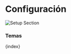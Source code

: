 <!-- add-breadcrumbs -->
# Configuración

<img class="screenshot" alt="Setup Section" src="/docs/assets/img/schools/setup/setup-section.png">

### Temas

{index}
